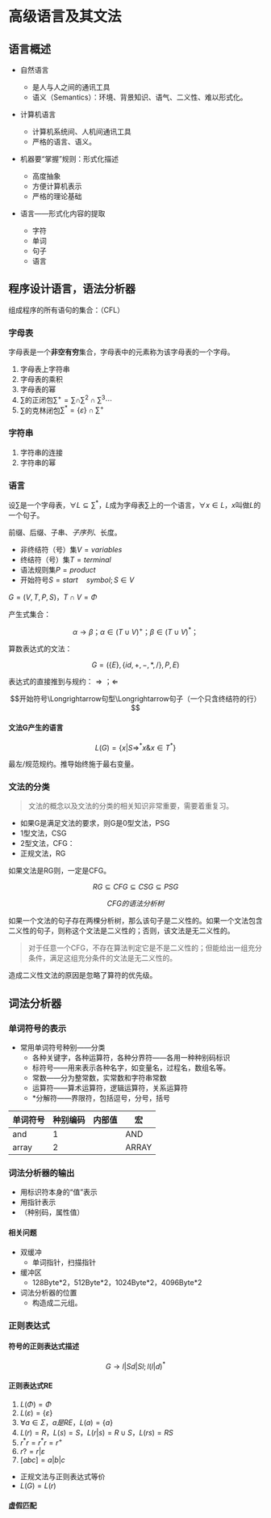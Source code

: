 # 高级语言及其文法

## 语言概述

- 自然语言
  - 是人与人之间的通讯工具
  - 语义（Semantics）：环境、背景知识、语气、二义性、难以形式化。
- 计算机语言
  - 计算机系统间、人机间通讯工具
  - 严格的语言、语义。

- 机器要“掌握”规则：形式化描述
  - 高度抽象
  - 方便计算机表示
  - 严格的理论基础

- 语言——形式化内容的提取
  - 字符
  - 单词
  - 句子
  - 语言

## 程序设计语言，语法分析器

组成程序的所有语句的集合：（CFL）

### 字母表

字母表是一个**非空有穷**集合，字母表中的元素称为该字母表的一个字母。

1. 字母表上字符串
2. 字母表的乘积
3. 字母表的幂
4. $\sum$的正闭包$\sum^{+}=\sum\cap\sum^2\cap\sum^3\cdots$
5. $\sum$的克林闭包$\sum^{*}={\{\varepsilon\}\cap\sum^{+}}$

### 字符串

1. 字符串的连接
2. 字符串的幂

### 语言

设$\sum$是一个字母表，$\forall L\subseteq\sum^*$，$L$成为字母表$\sum$上的一个语言，$\forall x\in L，x$叫做$L$的一个句子。

前缀、后缀、子串、*子序列*、长度。

- 非终结符（号）集$V=variables$
- 终结符（号）集$T=terminal$
- 语法规则集$P=product$
- 开始符号$S=start\quad symbol;S\in V$
  
$G=(V,T,P,S)$，$T\cap V=\Phi$

产生式集合：

$$\alpha\rightarrow\beta；\alpha\in(T\cup V)^+；\beta\in(T\cup V)^*；$$

算数表达式的文法：

$$G=(\{E\},\{id,+,-,*,/\},P,E)$$

表达式的直接推到与规约：$\Longrightarrow；\Longleftarrow$

$$开始符号\Longrightarrow句型\Longrightarrow句子（一个只含终结符的行）$$

#### 文法G产生的语言

$$L(G)=\{x|S\Longrightarrow^*x\&x\in T^*\}$$

最左/规范规约。推导始终施于最右变量。

### 文法的分类

> 文法的概念以及文法的分类的相关知识非常重要，需要着重复习。

- 如果G是满足文法的要求，则G是0型文法，PSG
- 1型文法，CSG
- 2型文法，CFG：
- 正规文法，RG

如果文法是RG则，一定是CFG。

$$RG\subseteq CFG\subseteq CSG \subseteq PSG$$

$$CFG的语法分析树$$

如果一个文法的句子存在两棵分析树，那么该句子是二义性的。如果一个文法包含二义性的句子，则称这个文法是二义性的；否则，该文法是无二义性的。

> 对于任意一个CFG，不存在算法判定它是不是二义性的；但能给出一组充分条件，满足这组充分条件的文法是无二义性的。

造成二义性文法的原因是忽略了算符的优先级。

## 词法分析器

### 单词符号的表示

- 常用单词符号种别——分类
  - 各种关键字，各种运算符，各种分界符——各用一种种别码标识
  - 标符号——用来表示各种名字，如变量名，过程名，数组名等。
  - 常数——分为整常数，实常数和字符串常数
  - 运算符——算术运算符，逻辑运算符，关系运算符
  - *分解符——界限符，包括逗号，分号，括号

| 单词符号 | 种别编码 | 内部值 | 宏 |
| --- | --- | --- | --- |
| and | 1 | | AND |
| array | 2 | | ARRAY |

### 词法分析器的输出

- 用标识符本身的“值”表示
- 用指针表示
- （种别码，属性值）

#### 相关问题

- 双缓冲
  - 单词指针，扫描指针
- 缓冲区
  - 128Byte\*2，512Byte\*2，1024Byte\*2，4096Byte\*2
- 词法分析器的位置
  - 构造成二元组。

### 正则表达式

#### 符号的正则表达式描述

$$G\rightarrow l | Sd | Sl;l(l|d)^*$$

#### 正则表达式RE

1. $L(\Phi)=\Phi$
2. $L(\varepsilon)=\{\varepsilon\}$
3. $\forall a \in \Sigma，a是RE，L(a)=\{a\}$
4. $L(r)=R，L(s)=S，L(r|s)=R\cup S，L(rs)=RS$
5. $r^*r=r^*r=r^+$
6. $r?=r|\varepsilon$
7. $[abc]=a|b|c$

- 正规文法与正则表达式等价
- $L(G)=L(r)$


#### 虚假匹配